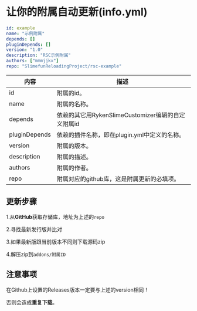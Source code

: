 # 让你的附属自动更新(info.yml)

```yaml
id: example
name: "示例附属"
depends: []
pluginDepends: []
version: "1.0"
description: "RSC示例附属"
authors: ["mmmjjkx"]
repo: "SlimefunReloadingProject/rsc-example"
```
| 内容 | 描述 |
| --- | ----------- |
| id | 附属的id。 |
| name | 附属的名称。 |
| depends | 依赖的其它用RykenSlimeCustomizer编辑的自定义附属id |
| pluginDepends | 依赖的插件名称，即在plugin.yml中定义的名称。 |
| version | 附属的版本。 |
| description | 附属的描述。 |
| authors | 附属的作者。 |
| repo | 附属对应的github库，这是附属更新的必填项。 |

## 更新步骤

1.从**GitHub**获取存储库，地址为上述的`repo`

2.寻找最新发行版并比对

3.如果最新版跟当前版本不同则下载源码zip

4.解压zip到`addons/附属ID`

## 注意事项

在Github上设置的Releases版本一定要与上述的version相同！

否则会造成**重复下载**。

